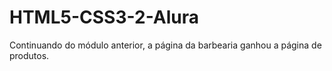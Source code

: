 # HTML5-CSS3-2-Alura

Continuando do módulo anterior, a página da barbearia ganhou a página de produtos.

